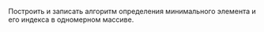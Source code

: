 Построить и записать алгоритм определения минимального элемента и его 
индекса в одномерном массиве.
